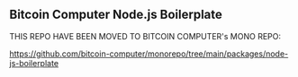 <h2>Bitcoin Computer Node.js Boilerplate</h2>

THIS REPO HAVE BEEN MOVED TO BITCOIN COMPUTER's MONO REPO:

https://github.com/bitcoin-computer/monorepo/tree/main/packages/node-js-boilerplate
